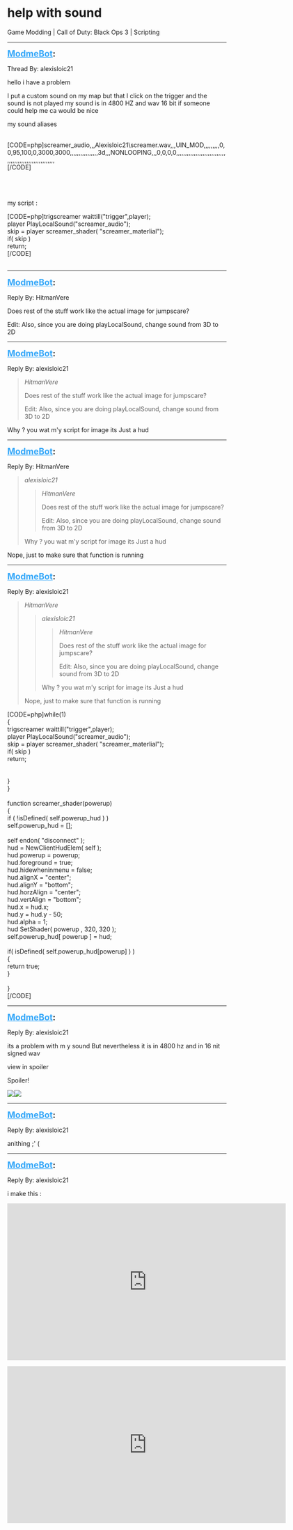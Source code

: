 # help with sound
Game Modding | Call of Duty: Black Ops 3 | Scripting

---
<strong style="font-size: 1.4em;"><span style="text-decoration: underline;text-decoration-color: #34a7f9;"><span style="color:#34a7f9;">ModmeBot</span></span>:</strong>

<p>Thread By: alexisloic21<br /><p style="text-align:left;">hello i have a problem </p><p style="text-align:left;">I put a custom sound on my map but that I click on the trigger and the sound is not played my sound is in 4800 HZ and wav 16 bit if someone could help me ca would be nice <p style="text-align:left;"></p><p style="text-align:left;"></p><p style="text-align:left;"></p>my sound aliases<br /><br /><p style="text-align:left;"></p>[CODE=php]screamer_audio,,,Alexisloic21\screamer.wav,,,UIN_MOD,,,,,,,,,0,0,95,100,0,3000,3000,,,,,,,,,,,,,,,,3d,,,NONLOOPING,,,0,0,0,0,,,,,,,,,,,,,,,,,,,,,,,,,,,,,,,,,,,,,,,,,,,,,,,,,,,,,,,<br />[/CODE]<br /><br /><br /><br /><p style="text-align:left;"></p><p style="text-align:left;"></p><p style="text-align:left;">my script :</p>[CODE=php]trigscreamer waittill(&quot;trigger&quot;,player);<br />	player PlayLocalSound(&quot;screamer_audio&quot;);<br />	skip = player screamer_shader( &quot;screamer_materlial&quot;);<br />	if( skip )<br />		return;<br />[/CODE]<br /><br /></p></p>

---
<strong style="font-size: 1.4em;"><span style="text-decoration: underline;text-decoration-color: #34a7f9;"><span style="color:#34a7f9;">ModmeBot</span></span>:</strong>

<p>Reply By: HitmanVere<br /><p style="text-align:left;">Does rest of the stuff work like the actual image for jumpscare?</p><p style="text-align:left;"></p><p style="text-align:left;">Edit: Also, since you are doing playLocalSound, change sound from 3D to 2D</p></p>

---
<strong style="font-size: 1.4em;"><span style="text-decoration: underline;text-decoration-color: #34a7f9;"><span style="color:#34a7f9;">ModmeBot</span></span>:</strong>

<p>Reply By: alexisloic21<br /><blockquote><em>HitmanVere</em><p style="text-align:left;">Does rest of the stuff work like the actual image for jumpscare?</p><p style="text-align:left;"></p><p style="text-align:left;">Edit: Also, since you are doing playLocalSound, change sound from 3D to 2D</p></blockquote><p style="text-align:left;">Why  ? you wat m&#39;y script for image its Just a hud </p></p>

---
<strong style="font-size: 1.4em;"><span style="text-decoration: underline;text-decoration-color: #34a7f9;"><span style="color:#34a7f9;">ModmeBot</span></span>:</strong>

<p>Reply By: HitmanVere<br /><blockquote><em>alexisloic21</em><blockquote><em>HitmanVere</em><p style="text-align:left;">Does rest of the stuff work like the actual image for jumpscare?</p><p style="text-align:left;"></p><p style="text-align:left;">Edit: Also, since you are doing playLocalSound, change sound from 3D to 2D</p></blockquote><p style="text-align:left;">Why  ? you wat m&#39;y script for image its Just a hud </p></blockquote><p style="text-align:left;">Nope, just to make sure that function is running</p></p>

---
<strong style="font-size: 1.4em;"><span style="text-decoration: underline;text-decoration-color: #34a7f9;"><span style="color:#34a7f9;">ModmeBot</span></span>:</strong>

<p>Reply By: alexisloic21<br /><blockquote><em>HitmanVere</em><blockquote><em>alexisloic21</em><blockquote><em>HitmanVere</em><p style="text-align:left;">Does rest of the stuff work like the actual image for jumpscare?</p><p style="text-align:left;"></p><p style="text-align:left;">Edit: Also, since you are doing playLocalSound, change sound from 3D to 2D</p></blockquote><p style="text-align:left;">Why  ? you wat m&#39;y script for image its Just a hud </p></blockquote><p style="text-align:left;">Nope, just to make sure that function is running</p></blockquote><p style="text-align:left;"></p>[CODE=php]while(1)<br />	{<br />	trigscreamer waittill(&quot;trigger&quot;,player);<br />	player PlayLocalSound(&quot;screamer_audio&quot;);<br />	skip = player screamer_shader( &quot;screamer_materlial&quot;);<br />	if( skip )<br />		return;<br /><br /><br />	}<br />}<br /><br />function screamer_shader(powerup)<br />{<br />	if ( !isDefined( self.powerup_hud ) )<br />		self.powerup_hud = [];<br /><br />	self endon( &quot;disconnect&quot; );<br />	hud = NewClientHudElem( self );<br />	hud.powerup = powerup;<br />	hud.foreground = true;<br />	hud.hidewheninmenu = false;<br />	hud.alignX = &quot;center&quot;;<br />	hud.alignY = &quot;bottom&quot;;<br />	hud.horzAlign = &quot;center&quot;;<br />	hud.vertAlign = &quot;bottom&quot;;<br />	hud.x = hud.x;<br />	hud.y = hud.y - 50;<br />	hud.alpha = 1;<br />	hud SetShader( powerup , 320, 320 );<br />	self.powerup_hud[ powerup ] = hud;<br /><br />	if( isDefined( self.powerup_hud[powerup] ) )<br />	{<br />		return true;<br />	}<br />	<br />}<br />[/CODE]</p>

---
<strong style="font-size: 1.4em;"><span style="text-decoration: underline;text-decoration-color: #34a7f9;"><span style="color:#34a7f9;">ModmeBot</span></span>:</strong>

<p>Reply By: alexisloic21<br /><p style="text-align:left;">its a problem with m y sound  But nevertheless it is in 4800 hz and in 16 nit signed wav</p><p style="text-align:left;"></p><p style="text-align:left;"></p><p style="text-align:left;"></p><p style="text-align:left;">view in spoiler </p>Spoiler!
<p style="text-align:left;"><img style="max-width: 500px;" src="https://image.noelshack.com/fichiers/2017/05/1486138738-screamersoun.png"><img style="max-width: 500px;" src="https://image.noelshack.com/fichiers/2017/05/1486138745-screamersound.png"></p><p style="text-align:left;"></p>
<p style="text-align:left;"></p><p style="text-align:left;"></p><p style="text-align:left;"></p></p>

---
<strong style="font-size: 1.4em;"><span style="text-decoration: underline;text-decoration-color: #34a7f9;"><span style="color:#34a7f9;">ModmeBot</span></span>:</strong>

<p>Reply By: alexisloic21<br /><p style="text-align:left;">anithing ;&#39; ( </p></p>

---
<strong style="font-size: 1.4em;"><span style="text-decoration: underline;text-decoration-color: #34a7f9;"><span style="color:#34a7f9;">ModmeBot</span></span>:</strong>

<p>Reply By: alexisloic21<br /><p style="text-align:left;">i make this :</p><p style="text-align:left;"></p><p style="text-align:left;"><iframe type="text/html" width="640" height="360" src="https://www.youtube.com/embed/cXWpbQGJem4" frameborder="0"></iframe></p><p style="text-align:left;"></p><p style="text-align:left;"><iframe type="text/html" width="640" height="360" src="https://www.youtube.com/embed/fKw52xXNUho" frameborder="0"></iframe></p></p>
